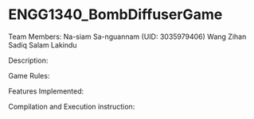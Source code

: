 # ENGG1340_BombDiffuserGame
 
Team Members:
Na-siam Sa-nguannam (UID: 3035979406)
Wang Zihan
Sadiq Salam
Lakindu

Description:



Game Rules:


Features Implemented:



Compilation and Execution instruction:
